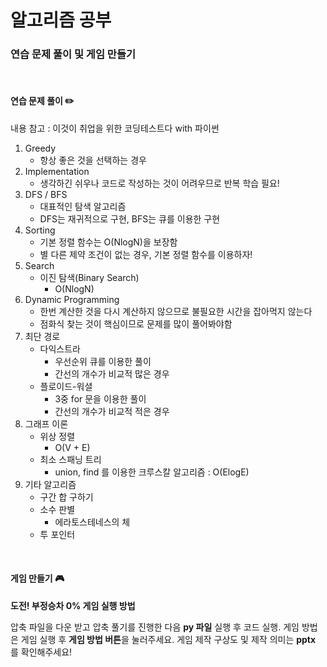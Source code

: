 # 알고리즘 공부
### 연습 문제 풀이 및 게임 만들기

</br>

#### 연습 문제 풀이 ✏️
내용 참고 : 이것이 취업을 위한 코딩테스트다 with 파이썬


1. Greedy
   * 항상 좋은 것을 선택하는 경우   
2. Implementation
   * 생각하긴 쉬우나 코드로 작성하는 것이 어려우므로 반복 학습 필요!   
3. DFS / BFS
   * 대표적인 탐색 알고리즘
   * DFS는 재귀적으로 구현, BFS는 큐를 이용한 구현
4. Sorting
   * 기본 정렬 함수는 O(NlogN)을 보장함
   * 별 다른 제약 조건이 없는 경우, 기본 정렬 함수를 이용하자!   
5. Search
   * 이진 탐색(Binary Search)
     - O(NlogN)   
6. Dynamic Programming
   * 한번 계산한 것을 다시 계산하지 않으므로 불필요한 시간을 잡아먹지 않는다
   * 점화식 찾는 것이 핵심이므로 문제를 많이 풀어봐야함   
7. 최단 경로
   * 다익스트라
     - 우선순위 큐를 이용한 풀이
     - 간선의 개수가 비교적 많은 경우
   * 플로이드-워셜
     - 3중 for 문을 이용한 풀이
     - 간선의 개수가 비교적 적은 경우   
8. 그래프 이론
   * 위상 정렬
     - O(V + E)
   * 최소 스패닝 트리
     - union, find 를 이용한 크루스칼 알고리즘 : O(ElogE)   
9. 기타 알고리즘
   * 구간 합 구하기
   * 소수 판별
     - 에라토스테네스의 체
   * 투 포인터

</br>

#### 게임 만들기 🎮
**도전! 부정승차 0% 게임 실행 방법**

압축 파일을 다운 받고 압축 풀기를 진행한 다음 **py 파일** 실행 후 코드 실행.
게임 방법은 게임 실행 후 **게임 방법 버튼**을 눌러주세요.
게임 제작 구상도 및 제작 의미는 **pptx** 를 확인해주세요!

